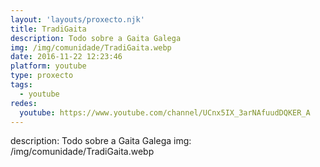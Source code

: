 ```yaml
---
layout: 'layouts/proxecto.njk'
title: TradiGaita
description: Todo sobre a Gaita Galega
img: /img/comunidade/TradiGaita.webp
date: 2016-11-22 12:23:46
platform: youtube
type: proxecto
tags:
  - youtube
redes:
  youtube: https://www.youtube.com/channel/UCnx5IX_3arNAfuudDQKER_A
---
```

description: Todo sobre a Gaita Galega
img: /img/comunidade/TradiGaita.webp
